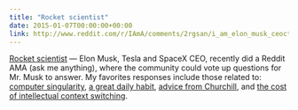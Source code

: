 ```yaml
---
title: "Rocket scientist"
date: 2015-01-07T00:00:00+00:00
link: http://www.reddit.com/r/IAmA/comments/2rgsan/i_am_elon_musk_ceocto_of_a_rocket_company_ama/
---
```

[Rocket scientist](http://www.reddit.com/r/IAmA/comments/2rgsan/i_am_elon_musk_ceocto_of_a_rocket_company_ama/) &mdash; 
 Elon Musk, Tesla and SpaceX CEO, recently did a Reddit AMA (ask me anything), where the community could vote up questions for Mr. Musk to answer. My favorites responses include those related to: [computer singularity](http://www.reddit.com/r/IAmA/comments/2rgsan/i_am_elon_musk_ceocto_of_a_rocket_company_ama/cnfq7rp), [a great daily habit](http://www.reddit.com/r/IAmA/comments/2rgsan/i_am_elon_musk_ceocto_of_a_rocket_company_ama/cnfpv7q), [advice from Churchill](http://www.reddit.com/r/IAmA/comments/2rgsan/i_am_elon_musk_ceocto_of_a_rocket_company_ama/cnfsjx3), and [the cost of intellectual context switching](http://www.reddit.com/r/IAmA/comments/2rgsan/i_am_elon_musk_ceocto_of_a_rocket_company_ama/cnfput4).
